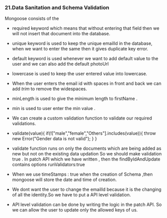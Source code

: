 ### 21.Data Sanitation and Schema Validation 

Mongoose consists of the 
- required keyword which means that without entering that field then we will not insert that document into the database.
- unique keyword is used to keep the unique emailId in the database, when we want to enter the same then it gives duplicate key error.
- default keyword is used whenever we want to add default value to the user and we can also add the default photoUrl
- lowercase is used to keep the user entered value into lowercase.
- When the user enters the email id with spaces in front and back we can add *trim* to remove the widespaces.
- minLength is used to give the minimum length to firstName .
- min is used to user enter the min value .
- We can create a custom validation function to validate our required validations.
- validate(value){
    if(!["male","female","Others"].includes(value)){
        throw new Error("Gender data is not valid");
    }
}
-  validate  function runs on only the documents which are being added as new but not on the existing data updation So we should make validation true . In patch API which we have written , then the findByIdAndUpdate contains options runValidators:true

- When we use timeStamps : true when the creation of Schema ,then mongoose will store the date and time of creation.

- We dont want the user to change the emailId because it is the changing of all the identity.So we have to put a API level validation.

- API level validation can be done by writing the logic in the patch API. So we can allow the user to update only the allowed keys of us.